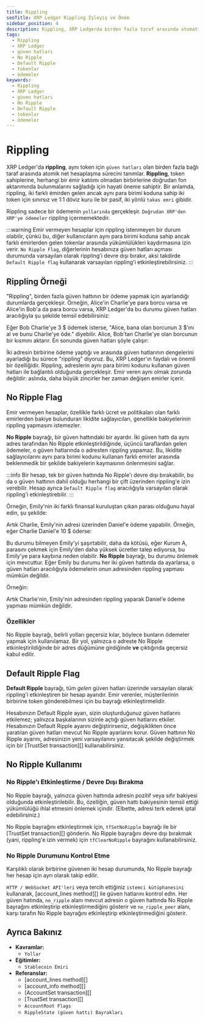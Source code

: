 ```yaml
---
title: Rippling
seoTitle: XRP Ledger Rippling İşleyiş ve Önem
sidebar_position: 4
description: Rippling, XRP Ledgerda birden fazla taraf arasında otomatik fon aktarım sürecini tanımlar. Bu sistem, token sahiplerinin doğrudan birbirlerine fon transferi yapmalarını sağlar.
tags: 
  - Rippling
  - XRP Ledger
  - güven hatları
  - No Ripple
  - Default Ripple
  - tokenlar
  - ödemeler
keywords: 
  - Rippling
  - XRP Ledger
  - güven hatları
  - No Ripple
  - Default Ripple
  - tokenlar
  - ödemeler
---
```

# Rippling

XRP Ledger'da **rippling**, aynı token için `güven hatları` olan birden fazla bağlı taraf arasında atomik net hesaplaşma sürecini tanımlar. **Rippling**, token sahiplerine, herhangi bir émir katılımı olmadan birbirlerine doğrudan fon aktarımında bulunmalarını sağladığı için hayati öneme sahiptir. Bir anlamda, rippling, iki farklı émirden gelen ancak aynı para birimi koduna sahip iki token için sınırsız ve 1:1 döviz kuru ile bir pasif, iki yönlü `takas emri` gibidir.

Rippling sadece bir ödemenin `yollarında` gerçekleşir. `Doğrudan XRP'den XRP'ye ödemeler` rippling içermemektedir.

:::warning
Emir vermeyen hesaplar için rippling istenmeyen bir durum olabilir, çünkü bu, diğer kullanıcıların aynı para birimi koduna sahip ancak farklı émirlerden gelen tokenlar arasında yükümlülükleri kaydırmasına izin verir. `No Ripple Flag`, diğerlerinin hesabınıza güven hatları açması durumunda varsayılan olarak rippling'i devre dışı bırakır, aksi takdirde `Default Ripple flag` kullanarak varsayılan rippling'i etkinleştirebilirsiniz.
:::

## Rippling Örneği

"Rippling", birden fazla güven hattının bir ödeme yapmak için ayarlandığı durumlarda gerçekleşir. Örneğin, Alice'in Charlie'ye para borcu varsa ve Alice'in Bob'a da para borcu varsa, XRP Ledger'da bu durumu güven hatları aracılığıyla şu şekilde temsil edebilirsiniz:



Eğer Bob Charlie'ye 3 $ ödemek isterse, "Alice, bana olan borcunun 3 $’ını al ve bunu Charlie'ye öde." diyebilir. Alice, Bob'tan Charlie'ye olan borcunun bir kısmını aktarır. En sonunda güven hatları şöyle çalışır:



İki adresin birbirine ödeme yaptığı ve arasında güven hatlarının dengelerini ayarladığı bu sürece "rippling" diyoruz. Bu, XRP Ledger'ın faydalı ve önemli bir özelliğidir. Rippling, adreslerin aynı para birimi kodunu kullanan güven hatları ile bağlantılı olduğunda gerçekleşir. Emir veren aynı olmak zorunda değildir: aslında, daha büyük zincirler her zaman değişen emirler içerir.

## No Ripple Flag

Emir vermeyen hesaplar, özellikle farklı ücret ve politikaları olan farklı emirlerden bakiye bulunduran likidite sağlayıcıları, genellikle bakiyelerinin rippling yapmasını istemezler.

**No Ripple** bayrağı, bir güven hattındaki bir ayardır. İki güven hattı da aynı adres tarafından No Ripple etkinleştirildiğinde, üçüncü taraflardan gelen ödemeler, o güven hatlarında o adresten rippling yapamaz. Bu, likidite sağlayıcılarını aynı para birimi kodunu kullanan farklı emirler arasında beklenmedik bir şekilde bakiyelerin kaymasının önlenmesini sağlar.

:::info
Bir hesap, tek bir güven hattında No Ripple'ı devre dışı bırakabilir, bu da o güven hattının dahil olduğu herhangi bir çift üzerinden rippling'e izin verebilir. Hesap ayrıca `Default Ripple flag` aracılığıyla varsayılan olarak rippling'i etkinleştirebilir.
:::

Örneğin, Emily'nin iki farklı finansal kuruluştan çıkan parası olduğunu hayal edin, şu şekilde:



Artık Charlie, Emily'nin adresi üzerinden Daniel'e ödeme yapabilir. Örneğin, eğer Charlie Daniel'e 10 $ öderse:


Bu durumu bilmeyen Emily'yi şaşırtabilir, daha da kötüsü, eğer Kurum A, parasını çekmek için Emily'den daha yüksek ücretler talep ediyorsa, bu Emily'ye para kaybına neden olabilir. **No Ripple** bayrağı, bu durumu önlemek için mevcuttur. Eğer Emily bu durumu her iki güven hattında da ayarlarsa, o güven hatları aracılığıyla ödemelerin onun adresinden rippling yapması mümkün değildir.

Örneğin:



Artık Charlie'nin, Emily'nin adresinden rippling yaparak Daniel'e ödeme yapması mümkün değildir.

### Özellikler

No Ripple bayrağı, belirli yolları geçersiz kılar, böylece bunların ödemeler yapmak için kullanılamaz. Bir yol, yalnızca o adreste No Ripple etkinleştirildiğinde bir adres düğümüne girdiğinde **ve** çıktığında geçersiz kabul edilir.



## Default Ripple Flag

**Default Ripple** bayrağı, tüm _gelen_ güven hatları üzerinde varsayılan olarak rippling'i etkinleştiren bir hesap ayarıdır. Emir verenler, müşterilerinin birbirine token gönderebilmesi için bu bayrağı etkinleştirmelidir.

Hesabınızın Default Ripple ayarı, sizin oluşturduğunuz güven hatlarını etkilemez; yalnızca başkalarının sizinle açtığı güven hatlarını etkiler. Hesabınızın Default Ripple ayarını değiştirirseniz, değişiklikten önce yaratılan güven hatları mevcut No Ripple ayarlarını korur. Güven hattının No Ripple ayarını, adresinizin yeni varsayılanını yansıtacak şekilde değiştirmek için bir [TrustSet transaction][] kullanabilirsiniz.

## No Ripple Kullanımı

### No Ripple'ı Etkinleştirme / Devre Dışı Bırakma

No Ripple bayrağı, yalnızca güven hattında adresin pozitif veya sıfır bakiyesi olduğunda etkinleştirilebilir. Bu, özelliğin, güven hattı bakiyesinin temsil ettiği yükümlülüğü ihlal etmesini önlemek içindir. (Elbette, adresi terk ederek iptal edebilirsiniz.)

No Ripple bayrağını etkinleştirmek için, `tfSetNoRipple` bayrağı ile bir [TrustSet transaction][] gönderin. No Ripple bayrağını devre dışı bırakmak (yani, rippling'e izin vermek) için `tfClearNoRipple` bayrağını kullanabilirsiniz.

### No Ripple Durumunu Kontrol Etme

Karşılıklı olarak birbirine güvenen iki hesap durumunda, No Ripple bayrağı her hesap için ayrı olarak takip edilir.

`HTTP / WebSocket API'leri` veya tercih ettiğiniz `istemci kütüphanesini` kullanarak, [account_lines method][] ile güven hatlarını kontrol edin. Her güven hatında, `no_ripple` alanı mevcut adresin o güven hattında No Ripple bayrağını etkinleştirip etkinleştirmediğini gösterir ve `no_ripple_peer` alanı, karşı tarafın No Ripple bayrağını etkinleştirip etkinleştirmediğini gösterir.

## Ayrıca Bakınız

- **Kavramlar:**
    - `Yollar`
- **Eğitimler:**
    - `Stablecoin Émiri`
- **Referanslar:**
    - [account_lines method][]
    - [account_info method][]
    - [AccountSet transaction][]
    - [TrustSet transaction][]
    - `AccountRoot Flags`
    - `RippleState (güven hattı) Bayrakları`

